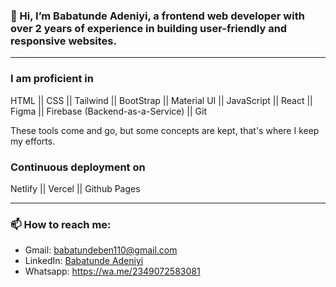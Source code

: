 ### 👋 Hi, I’m Babatunde Adeniyi, a frontend web developer with over 2 years of experience in building user-friendly and responsive websites.
---

### I am proficient in

HTML || CSS || Tailwind || BootStrap || Material UI || JavaScript || React || Figma || Firebase (Backend-as-a-Service) || Git

These tools come and go, but some concepts are kept, that's where I keep my efforts.

### Continuous deployment on

Netlify || Vercel || Github Pages

---

### 📫 How to reach me:
- Gmail: <babatundeben110@gmail.com>
- LinkedIn: [Babatunde Adeniyi](https://www.linkedin.com/in/babatundeadeniyi/)
- Whatsapp: <https://wa.me/2349072583081>


